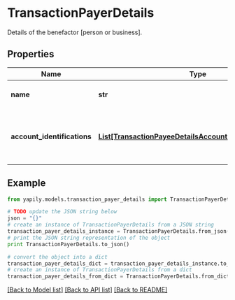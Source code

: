 # TransactionPayerDetails

Details of the benefactor [person or business].

## Properties
Name | Type | Description | Notes
------------ | ------------- | ------------- | -------------
**name** | **str** | The account holder name of the Payer. | [optional] 
**account_identifications** | [**List[TransactionPayeeDetailsAccountIdentificationsInner]**](TransactionPayeeDetailsAccountIdentificationsInner.md) | The account identifications that identify the Payer&#39;s bank account. | [optional] 

## Example

```python
from yapily.models.transaction_payer_details import TransactionPayerDetails

# TODO update the JSON string below
json = "{}"
# create an instance of TransactionPayerDetails from a JSON string
transaction_payer_details_instance = TransactionPayerDetails.from_json(json)
# print the JSON string representation of the object
print TransactionPayerDetails.to_json()

# convert the object into a dict
transaction_payer_details_dict = transaction_payer_details_instance.to_dict()
# create an instance of TransactionPayerDetails from a dict
transaction_payer_details_from_dict = TransactionPayerDetails.from_dict(transaction_payer_details_dict)
```
[[Back to Model list]](../README.md#documentation-for-models) [[Back to API list]](../README.md#documentation-for-api-endpoints) [[Back to README]](../README.md)


